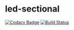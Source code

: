 # led-sectional
[![Codacy Badge](https://api.codacy.com/project/badge/Grade/1bf778051af14b99bae35fcf90b63509)](https://app.codacy.com/app/chris_66/led-sectional?utm_source=github.com&utm_medium=referral&utm_content=project802/led-sectional&utm_campaign=Badge_Grade_Dashboard)
[![Build Status](https://travis-ci.com/project802/led-sectional.svg?branch=master)](https://travis-ci.com/project802/led-sectional)
